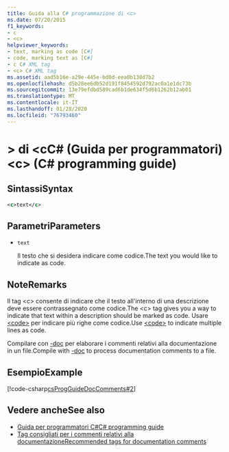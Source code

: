 ```yaml
---
title: Guida alla C# programmazione di <c>
ms.date: 07/20/2015
f1_keywords:
- c
- <c>
helpviewer_keywords:
- text, marking as code [C#]
- code, marking text as [C#]
- c C# XML tag
- <c> C# XML tag
ms.assetid: aad5b16e-a29e-445e-bd0d-eea0b138d7b2
ms.openlocfilehash: d5b28ee6db52d191f8454592d792ac0a1e1dc73b
ms.sourcegitcommit: 13e79efdbd589cad6b1de634f5d6b1262b12ab01
ms.translationtype: MT
ms.contentlocale: it-IT
ms.lasthandoff: 01/28/2020
ms.locfileid: "76793460"
---
```

# <a name="c-c-programming-guide"></a><span data-ttu-id="22744-102">> di \<cC# (Guida per programmatori)</span><span class="sxs-lookup"><span data-stu-id="22744-102">\<c> (C# programming guide)</span></span>

## <a name="syntax"></a><span data-ttu-id="22744-103">Sintassi</span><span class="sxs-lookup"><span data-stu-id="22744-103">Syntax</span></span>

```xml
<c>text</c>
```

## <a name="parameters"></a><span data-ttu-id="22744-104">Parametri</span><span class="sxs-lookup"><span data-stu-id="22744-104">Parameters</span></span>

- `text`

  <span data-ttu-id="22744-105">Il testo che si desidera indicare come codice.</span><span class="sxs-lookup"><span data-stu-id="22744-105">The text you would like to indicate as code.</span></span>

## <a name="remarks"></a><span data-ttu-id="22744-106">Note</span><span class="sxs-lookup"><span data-stu-id="22744-106">Remarks</span></span>

<span data-ttu-id="22744-107">Il tag \<c> consente di indicare che il testo all'interno di una descrizione deve essere contrassegnato come codice.</span><span class="sxs-lookup"><span data-stu-id="22744-107">The \<c> tag gives you a way to indicate that text within a description should be marked as code.</span></span> <span data-ttu-id="22744-108">Usare [\<code>](./code.md) per indicare più righe come codice.</span><span class="sxs-lookup"><span data-stu-id="22744-108">Use [\<code>](./code.md) to indicate multiple lines as code.</span></span>

<span data-ttu-id="22744-109">Compilare con [-doc](../../language-reference/compiler-options/doc-compiler-option.md) per elaborare i commenti relativi alla documentazione in un file.</span><span class="sxs-lookup"><span data-stu-id="22744-109">Compile with [-doc](../../language-reference/compiler-options/doc-compiler-option.md) to process documentation comments to a file.</span></span>

## <a name="example"></a><span data-ttu-id="22744-110">Esempio</span><span class="sxs-lookup"><span data-stu-id="22744-110">Example</span></span>

[!code-csharp[csProgGuideDocComments#2](~/samples/snippets/csharp/VS_Snippets_VBCSharp/csProgGuideDocComments/CS/DocComments.cs#2)]
  
## <a name="see-also"></a><span data-ttu-id="22744-111">Vedere anche</span><span class="sxs-lookup"><span data-stu-id="22744-111">See also</span></span>

- [<span data-ttu-id="22744-112">Guida per programmatori C#</span><span class="sxs-lookup"><span data-stu-id="22744-112">C# programming guide</span></span>](../index.md)
- [<span data-ttu-id="22744-113">Tag consigliati per i commenti relativi alla documentazione</span><span class="sxs-lookup"><span data-stu-id="22744-113">Recommended tags for documentation comments</span></span>](./recommended-tags-for-documentation-comments.md)
